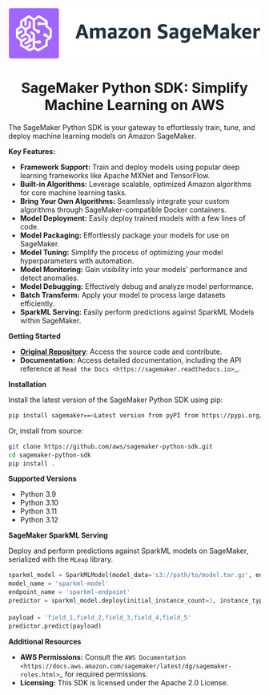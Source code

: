 <div align="center">
  <a href="https://github.com/aws/sagemaker-python-sdk">
    <img src="https://github.com/aws/sagemaker-python-sdk/raw/master/branding/icon/sagemaker-banner.png" alt="SageMaker" height="100">
  </a>
  <h1>SageMaker Python SDK: Simplify Machine Learning on AWS</h1>
</div>

The SageMaker Python SDK is your gateway to effortlessly train, tune, and deploy machine learning models on Amazon SageMaker.

**Key Features:**

*   **Framework Support:** Train and deploy models using popular deep learning frameworks like Apache MXNet and TensorFlow.
*   **Built-in Algorithms:** Leverage scalable, optimized Amazon algorithms for core machine learning tasks.
*   **Bring Your Own Algorithms:** Seamlessly integrate your custom algorithms through SageMaker-compatible Docker containers.
*   **Model Deployment:** Easily deploy trained models with a few lines of code.
*   **Model Packaging:** Effortlessly package your models for use on SageMaker.
*   **Model Tuning:** Simplify the process of optimizing your model hyperparameters with automation.
*   **Model Monitoring:** Gain visibility into your models' performance and detect anomalies.
*   **Model Debugging:** Effectively debug and analyze model performance.
*   **Batch Transform:** Apply your model to process large datasets efficiently.
*   **SparkML Serving:** Easily perform predictions against SparkML Models within SageMaker.

**Getting Started**

*   **[Original Repository](https://github.com/aws/sagemaker-python-sdk)**: Access the source code and contribute.
*   **Documentation:** Access detailed documentation, including the API reference at `Read the Docs <https://sagemaker.readthedocs.io>`_.

**Installation**

Install the latest version of the SageMaker Python SDK using pip:

```bash
pip install sagemaker==<Latest version from pyPI from https://pypi.org/project/sagemaker/>
```

Or, install from source:

```bash
git clone https://github.com/aws/sagemaker-python-sdk.git
cd sagemaker-python-sdk
pip install .
```

**Supported Versions**

*   Python 3.9
*   Python 3.10
*   Python 3.11
*   Python 3.12

**SageMaker SparkML Serving**

Deploy and perform predictions against SparkML models on SageMaker, serialized with the `MLeap` library.

```python
sparkml_model = SparkMLModel(model_data='s3://path/to/model.tar.gz', env={'SAGEMAKER_SPARKML_SCHEMA': schema})
model_name = 'sparkml-model'
endpoint_name = 'sparkml-endpoint'
predictor = sparkml_model.deploy(initial_instance_count=1, instance_type='ml.c4.xlarge', endpoint_name=endpoint_name)

payload = 'field_1,field_2,field_3,field_4,field_5'
predictor.predict(payload)
```

**Additional Resources**

*   **AWS Permissions:**  Consult the `AWS Documentation <https://docs.aws.amazon.com/sagemaker/latest/dg/sagemaker-roles.html>`_ for required permissions.
*   **Licensing:** This SDK is licensed under the Apache 2.0 License.
